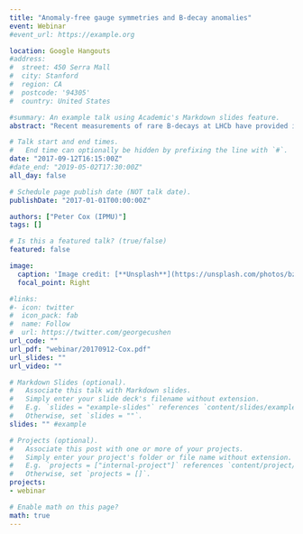 ```yaml
---
title: "Anomaly-free gauge symmetries and B-decay anomalies"
event: Webinar
#event_url: https://example.org

location: Google Hangouts
#address:
#  street: 450 Serra Mall
#  city: Stanford
#  region: CA
#  postcode: '94305'
#  country: United States

#summary: An example talk using Academic's Markdown slides feature.
abstract: "Recent measurements of rare B-decays at LHCb have provided intriguing hints that lepton flavour universality may be violated. If confirmed, these results would provide a clear indication of physics beyond the SM. In this talk, I will discuss the current status of these anomalies and possible new physics explanations, focusing on new U(1) gauge symmetries. One particularly interesting possibility is a flavoured B−L gauge symmetry. Such a symmetry can survive down to low energies (∼TeV) while still allowing for two superheavy right-handed neutrinos, consistent with both neutrino masses via see-saw and leptogenesis. The third right-handed neutrino acquires a TeV-scale Majorana mass and can provide a dark matter candidate."

# Talk start and end times.
#   End time can optionally be hidden by prefixing the line with `#`.
date: "2017-09-12T16:15:00Z"
#date_end: "2019-05-02T17:30:00Z"
all_day: false

# Schedule page publish date (NOT talk date).
publishDate: "2017-01-01T00:00:00Z"

authors: ["Peter Cox (IPMU)"]
tags: []

# Is this a featured talk? (true/false)
featured: false

image:
  caption: 'Image credit: [**Unsplash**](https://unsplash.com/photos/bzdhc5b3Bxs)'
  focal_point: Right

#links:
#- icon: twitter
#  icon_pack: fab
#  name: Follow
#  url: https://twitter.com/georgecushen
url_code: ""
url_pdf: "webinar/20170912-Cox.pdf"
url_slides: ""
url_video: ""

# Markdown Slides (optional).
#   Associate this talk with Markdown slides.
#   Simply enter your slide deck's filename without extension.
#   E.g. `slides = "example-slides"` references `content/slides/example-slides.md`.
#   Otherwise, set `slides = ""`.
slides: "" #example

# Projects (optional).
#   Associate this post with one or more of your projects.
#   Simply enter your project's folder or file name without extension.
#   E.g. `projects = ["internal-project"]` references `content/project/deep-learning/index.md`.
#   Otherwise, set `projects = []`.
projects:
- webinar

# Enable math on this page?
math: true
---
```



